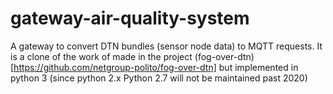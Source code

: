 # gateway-air-quality-system
A gateway to convert DTN bundles (sensor node data) to MQTT requests. It is a clone of the work of made in the project (fog-over-dtn)[https://github.com/netgroup-polito/fog-over-dtn] but implemented in python 3 (since python 2.x  Python 2.7 will not be maintained past 2020)
